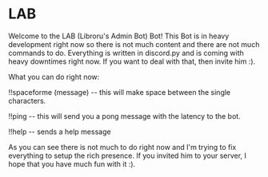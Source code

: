 # LAB

Welcome to the LAB (Libroru's Admin Bot) Bot! This Bot is in heavy development right now so there is not much content and there are not much commands to do. Everything is written in discord.py and is coming with heavy downtimes right now. If you want to deal with that, then invite him :).

What you can do right now:

!!spaceforme (message) -- this will make space between the single characters. 

!!ping -- this will send you a pong message with the latency to the bot.

!!help -- sends a help message

As you can see there is not much to do right now and I'm trying to fix everything to setup the rich presence. If you invited him to your server, I hope that you have much fun with it :).

